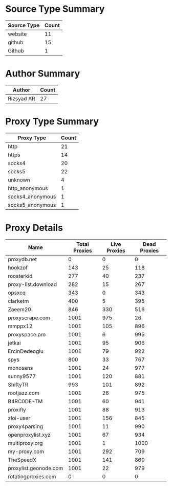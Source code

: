 # Source Type Summary

| Source Type | Count |
|-------------|-------|
| website | 11 |
| github | 15 |
| Github | 1 |


# Author Summary

| Author | Count |
|--------|-------|
| Rizsyad AR | 27 |


# Proxy Type Summary

| Proxy Type | Count |
|------------|-------|
| http | 21 |
| https | 14 |
| socks4 | 20 |
| socks5 | 22 |
| unknown | 4 |
| http_anonymous | 1 |
| socks4_anonymous | 1 |
| socks5_anonymous | 1 |


# Proxy Details

| Name | Total Proxies | Live Proxies | Dead Proxies |
|------|---------------|--------------|---------------|
| proxydb.net | 0 | 0 | 0 |
| hookzof | 143 | 25 | 118 |
| roosterkid | 277 | 40 | 237 |
| proxy-list.download | 282 | 15 | 267 |
| opsxcq | 343 | 0 | 343 |
| clarketm | 400 | 5 | 395 |
| Zaeem20 | 846 | 330 | 516 |
| proxyscrape.com | 1001 | 975 | 26 |
| mmppx12 | 1001 | 105 | 896 |
| proxyspace.pro | 1001 | 6 | 995 |
| jetkai | 1001 | 95 | 906 |
| ErcinDedeoglu | 1001 | 79 | 922 |
| spys | 800 | 33 | 767 |
| monosans | 1001 | 24 | 977 |
| sunny9577 | 1001 | 120 | 881 |
| ShiftyTR | 993 | 101 | 892 |
| rootjazz.com | 1001 | 26 | 975 |
| B4RC0DE-TM | 1001 | 60 | 941 |
| proxifly | 1001 | 88 | 913 |
| zloi-user | 1001 | 156 | 845 |
| proxy4parsing | 1001 | 11 | 990 |
| openproxylist.xyz | 1001 | 67 | 934 |
| multiproxy.org | 1001 | 1 | 1000 |
| my-proxy.com | 1001 | 292 | 709 |
| TheSpeedX | 1001 | 141 | 860 |
| proxylist.geonode.com | 1001 | 22 | 979 |
| rotatingproxies.com | 0 | 0 | 0 |

